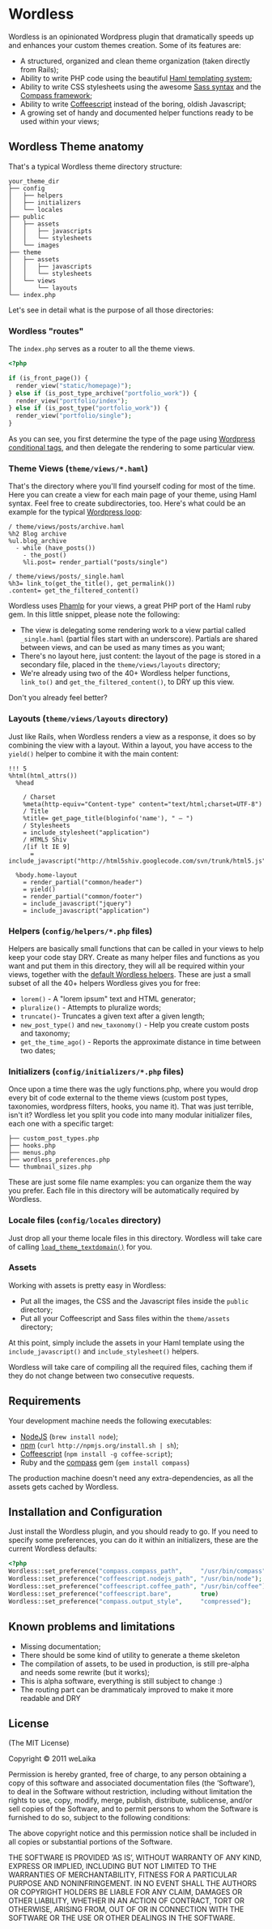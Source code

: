 # Wordless

Wordless is an opinionated Wordpress plugin that dramatically speeds up and enhances your custom themes creation. Some of its features are:

* A structured, organized and clean theme organization (taken directly from Rails);
* Ability to write PHP code using the beautiful [Haml templating system](http://haml-lang.com/);
* Ability to write CSS stylesheets using the awesome [Sass syntax](sass-lang.com) and the [Compass framework](http://compass-style.org/);
* Ability to write [Coffeescript](http://jashkenas.github.com/coffee-script/) instead of the boring, oldish Javascript;
* A growing set of handy and documented helper functions ready to be used within your views;

## Wordless Theme anatomy

That's a typical Wordless theme directory structure:

	your_theme_dir
	├── config
	│   ├── helpers
	│   ├── initializers
	│   └── locales
	├── public
	│   ├── assets
	│   │   ├── javascripts
	│   │   └── stylesheets
	│   └── images
	├── theme
	│   ├── assets
	│   │   ├── javascripts
	│   │   └── stylesheets
	│   └── views
    │       └── layouts
	└── index.php

Let's see in detail what is the purpose of all those directories:

### Wordless "routes"

The `index.php` serves as a router to all the theme views. 

```php
<?php

if (is_front_page()) {
  render_view("static/homepage)");
} else if (is_post_type_archive("portfolio_work")) {
  render_view("portfolio/index");
} else if (is_post_type("portfolio_work")) {
  render_view("portfolio/single");
} 
```
As you can see, you first determine the type of the page using [Wordpress conditional tags](http://codex.wordpress.org/Conditional_Tags), and then delegate the rendering to some particular view.

### Theme Views (`theme/views/*.haml`)

That's the directory where you'll find yourself coding for most of the time. Here you can create a view for each main page of your theme, using Haml syntax. Feel free to create subdirectories, too. Here's what could be an example for the typical [Wordpress loop](http://codex.wordpress.org/The_Loop):

```haml
/ theme/views/posts/archive.haml
%h2 Blog archive
%ul.blog_archive
  - while (have_posts())
    - the_post()
    %li.post= render_partial("posts/single")

/ theme/views/posts/_single.haml
%h3= link_to(get_the_title(), get_permalink())
.content= get_the_filtered_content()
```

Wordless uses [Phamlp](http://code.google.com/p/phamlp/) for your views, a great PHP port of the Haml ruby gem. In this little snippet, please note the following:

* The view is delegating some rendering work to a view partial called `_single.haml` (partial files start with an underscore). Partials are shared between views, and can be used as many times as you want;
* There's no layout here, just content: the layout of the page is stored in a secondary file, placed in the `theme/views/layouts` directory;
* We're already using two of the 40+ Wordless helper functions, `link_to()` and `get_the_filtered_content()`, to DRY up this view. 

Don't you already feel better?

### Layouts (`theme/views/layouts` directory)

Just like Rails, when Wordless renders a view as a response, it does so by combining the view with a layout. Within a layout, you have access to the `yield()` helper to combine it with the main content:

```haml
!!! 5
%html(html_attrs())
  %head

    / Charset
    %meta(http-equiv="Content-type" content="text/html;charset=UTF-8")
    / Title
    %title= get_page_title(bloginfo('name'), " – ")
    / Stylesheets
    = include_stylesheet("application")
    / HTML5 Shiv
    /[if lt IE 9]
      = include_javascript("http://html5shiv.googlecode.com/svn/trunk/html5.js")

  %body.home-layout
    = render_partial("common/header")
    = yield()
    = render_partial("common/footer")
    = include_javascript("jquery")
	= include_javascript("application")
```

### Helpers (`config/helpers/*.php` files)

Helpers are basically small functions that can be called in your views to help keep your code stay DRY. Create as many helper files and functions as you want and put them in this directory, they will all be required within your views, together with the [default Wordless helpers](https://github.com/welaika/wordless/tree/master/wordless/helpers). These are just a small subset of all the 40+ helpers Wordless gives you for free:

* `lorem()` - A "lorem ipsum" text and HTML generator;
* `pluralize()` - Attempts to pluralize words;
* `truncate()`- Truncates a given text after a given length;
* `new_post_type()` and `new_taxonomy()` - Help you create custom posts and taxonomy;
* `get_the_time_ago()` - Reports the approximate distance in time between two dates;


### Initializers (`config/initializers/*.php` files)

Once upon a time there was the ugly functions.php, where you would drop every bit of code external to the theme views (custom post types, taxonomies, wordpress filters, hooks, you name it). That was just terrible, isn't it? 
Wordless let you split you code into many modular initializer files, each one with a specific target:

	├── custom_post_types.php
	├── hooks.php
	├── menus.php
	├── wordless_preferences.php
	└── thumbnail_sizes.php

These are just some file name examples: you can organize them the way you prefer. Each file in this directory will be automatically required by Wordless.

### Locale files (`config/locales` directory)

Just drop all your theme locale files in this directory. Wordless will take care of calling [`load_theme_textdomain()`](http://codex.wordpress.org/Function_Reference/load_theme_textdomain) for you.

### Assets

Working with assets is pretty easy in Wordless:

* Put all the images, the CSS and the Javascript files inside the `public` directory;
* Put all your Coffeescript and Sass files within the `theme/assets` directory;

At this point, simply include the assets in your Haml template using the `include_javascript()` and `include_stylesheet()` helpers. 

Wordless will take care of compiling all the required files, caching them if they do not change between two consecutive requests.

## Requirements

Your development machine needs the following executables:

* [NodeJS](http://nodejs.org/) (`brew install node`);
* [npm](http://npmjs.org/) (`curl http://npmjs.org/install.sh | sh`);
* [Coffeescript](http://jashkenas.github.com/coffee-script/) (`npm install -g coffee-script`);
* Ruby and the [compass](https://github.com/chriseppstein/compass) gem (`gem install compass`)

The production machine doesn't need any extra-dependencies, as all the assets gets cached by Wordless.

## Installation and Configuration

Just install the Wordless plugin, and you should ready to go. If you need to specify some preferences, you can do it within an initializers, these are the current Wordless defaults:

```php
<?php
Wordless::set_preference("compass.compass_path",     "/usr/bin/compass");
Wordless::set_preference("coffeescript.nodejs_path", "/usr/bin/node");
Wordless::set_preference("coffeescript.coffee_path", "/usr/bin/coffee");
Wordless::set_preference("coffeescript.bare",        true)
Wordless::set_preference("compass.output_style",     "compressed");
```

## Known problems and limitations
* Missing documentation;
* There should be some kind of utility to generate a theme skeleton
* The compilation of assets, to be used in production, is still pre-alpha and needs some rewrite (but it works);
* This is alpha software, everything is still subject to change :)
* The routing part can be drammaticaly improved to make it more readable and DRY

## License

(The MIT License)

Copyright © 2011 weLaika

Permission is hereby granted, free of charge, to any person obtaining a copy of this software and associated documentation files (the ‘Software’), to deal in the Software without restriction, including without limitation the rights to use, copy, modify, merge, publish, distribute, sublicense, and/or sell copies of the Software, and to permit persons to whom the Software is furnished to do so, subject to the following conditions:

The above copyright notice and this permission notice shall be included in all copies or substantial portions of the Software.

THE SOFTWARE IS PROVIDED ‘AS IS’, WITHOUT WARRANTY OF ANY KIND, EXPRESS OR IMPLIED, INCLUDING BUT NOT LIMITED TO THE WARRANTIES OF MERCHANTABILITY, FITNESS FOR A PARTICULAR PURPOSE AND NONINFRINGEMENT. IN NO EVENT SHALL THE AUTHORS OR COPYRIGHT HOLDERS BE LIABLE FOR ANY CLAIM, DAMAGES OR OTHER LIABILITY, WHETHER IN AN ACTION OF CONTRACT, TORT OR OTHERWISE, ARISING FROM, OUT OF OR IN CONNECTION WITH THE SOFTWARE OR THE USE OR OTHER DEALINGS IN THE SOFTWARE.